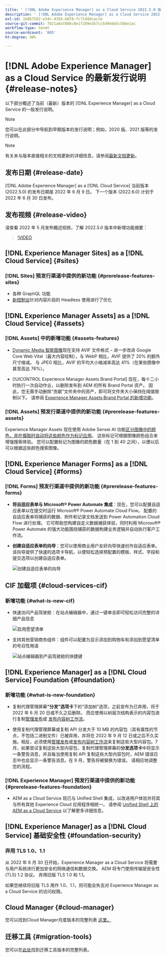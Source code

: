 ```yaml
---
title: ' [!DNL Adobe Experience Manager] as a Cloud Service 2022.5.0 版的发行说明。'
description: ' [!DNL Adobe Experience Manager] as a Cloud Service 2022.5.0 版的发行说明。'
exl-id: 1b867582-e34c-435b-b8f8-fc71dddcaccb
source-git-commit: 7b21a8af886c8e1f209e3b7cc5d94de5c58be1ac
workflow-type: tm+mt
source-wordcount: '805'
ht-degree: 98%

---
```


# [!DNL Adobe Experience Manager] as a Cloud Service 的最新发行说明 {#release-notes}

以下部分概述了当前（最新）版本的 [!DNL Experience Manager] as a Cloud Service 的一般发行说明。

>[!NOTE]
>
>您可以在此部分中导航到早期版本的发行说明；例如，2020 版、2021 版等的发行说明。

>[!NOTE]
>
>有关未与版本直接相关的文档更新的详细信息，请参阅[最新文档更新](https://experienceleague.adobe.com/docs/experience-manager-release-information/aem-release-updates/doc-updates/documentation-updates.html)。

## 发布日期 {#release-date}

[!DNL Adobe Experience Manager] as a [!DNL Cloud Service] 当前版本 (2022.5.0) 的发布日期是 2022 年 6 月 9 日。
下一个版本 (2022.6.0) 计划于 2022 年 6 月 30 日发布。

## 发布视频 {#release-video}

请查看 2022 年 5 月发布概述视频，了解 2022.5.0 版本中新增功能摘要：

>[!VIDEO](https://video.tv.adobe.com/v/343321/?quality=12)

## [!DNL Experience Manager Sites] as a [!DNL Cloud Service] {#sites}

### [!DNL Sites] 预发行渠道中提供的新功能 {#prerelease-features-sites}

* 各种 GraphQL 功能
* [新控制台](/help/sites-cloud/administering/content-fragments/content-fragments-console.md)针对内容片段的 Headless 使用进行了优化

## [!DNL Experience Manager Assets] as a [!DNL Cloud Service] {#assets}

### [!DNL Assets] 中的新增功能 {#assets-features}

* [Dynamic Media 智能图像](https://medium.com/adobetech/one-solution-fits-all-smart-imaging-with-aem-dynamic-media-be690b62df9f)现在支持 AVIF 文件格式 – 进一步改进 Google Core Web Vital（最大内容绘制），与 WebP 相比，AVIF 提供了 20% 的额外尺寸缩减。 与 JPEG 相比，AVIF 的平均大小缩减率高达 41%（在某些图像中甚至高达 76%）。

* [!UICONTROL Experience Manager Assets Brand Portal] 现在，每十二小时执行一次自动作业，以删除发布到 AEM 的所有 Brand Portal 资产。 因此，您无需手动删除“贡献”文件夹中的资产，即可将文件夹大小保持在阈值限制以下。 请参阅 [Experience Manager Assets·Brand Portal 的新增功能](https://experienceleague.adobe.com/docs/experience-manager-brand-portal/using/introduction/whats-new.html)。

### [!DNL Assets] 预发行渠道中提供的新功能 {#prerelease-features-assets}

Experience Manager Assets 现在使用 Adobe Sensei AI 功能[区分图像中的颜色，并在摄取时自动将这些颜色作为标记应用](/help/assets/color-tag-images.md)。 这些标记可根据图像颜色组合来增强搜索体验。 您可以配置标记为图像的颜色数量（在 1 到 40 之间），以便以后可以根据这些颜色搜索图像。


## [!DNL Experience Manager Forms] as a [!DNL Cloud Service] {#forms}

### [!DNL Forms] 预发行渠道中提供的新功能 {#prerelease-features-forms}

* **将自适应表单与 Microsoft® Power Automate 集成**：现在，您可以配置自适应表单以在提交时运行 Microsoft® Power Automate Cloud Flow。 配置的自适应表单将捕获的数据、附件和记录文档发送到 Power Automation Cloud Flow 进行处理。 它可帮助您构建自定义数据捕获体验，同时利用 Microsoft® Power Automate 的强大功能围绕捕获的数据构建业务逻辑并自动执行客户工作流。

* **创建自适应表单的向导**：您可以使用商业用户友好向导快速创作自适应表单。 该向导提供了快速的选项卡导航，以便轻松选择预配置的模板、样式、字段和提交选项以创建自适应表单。

   ![创建自适应表单的向导](/help/release-notes/assets/wizard.png)

## CIF 加载项 {#cloud-services-cif}

### 新增功能 {#what-is-new-cif}

* 快速访问产品驾驶舱：在站点编辑器中，通过一键单击即可轻松访问完整的详细产品信息

   ![启用愿望清单](/help/assets/CIF/enable-wishlist.png)

* 支持其他营销商务组件：组件可以配置为显示添加到购物车和添加到愿望清单的号召性用语

   ![站点编辑器到产品驾驶舱的快捷键](/help/assets/CIF/sites-editor-shortcut-to-cockpit.png)


## [!DNL Experience Manager] as a [!DNL Cloud Service] Foundation {#foundation}

### 新增功能 {#what-is-new-foundation}

* 复制代理管理屏幕&#x200B;**“分发”选项卡**&#x200B;下的“添加树”选项，之前宣布为已弃用，将于 2022 年 6 月 20 日或不久之后删除。 而应使用以树层次结构表示的内容包进行复制[管理发布](/help/operations/replication.md#manage-publication)或 [发布内容树工作流](/help/operations/replication.md#publish-content-tree-workflow)。

* 使用复制代理管理屏幕或复制 API 分发大于 10 MB 的内容包（具有属性的节点，不包括二进制文件）已被弃用，并将在 2022 年 9 月 12 日或之后不久实施。相反，必须使用[管理发布](/help/operations/replication.md#manage-publication)或[发布内容树工作流](/help/operations/replication.md#publish-content-tree-workflow)来复制这些大型内容包。7 月，如果尝试复制这些大型内容包，复制代理管理屏幕的&#x200B;**分发选项卡**&#x200B;中将显示一条警告消息，并且每当使用复制 API 复制这些大型内容包时，AEM 错误日志中也会显示一条警告消息。在 9 月，警告将被替换为错误。 请相应地调整您的流程。

### [!DNL Experience Manager] 预发行渠道中提供的新功能 {#prerelease-features-foundation}

* AEM as a Cloud Service 现已与 Unified Shell 集成，以改进用户体验并将其与所有其他 Experience Cloud 应用程序相统一。 请参阅 [Unified Shell 上的 AEM as a Cloud Service](/help/overview/aem-cloud-service-on-unified-shell.md) 以了解更多详细信息。

## [!DNL Experience Manager] as a [!DNL Cloud Service] 基础安全性 {#foundation-security}

### 弃用 TLS 1.0、1.1

从 2022 年 6 月 30 日开始，Experience Manager as a Cloud Service 将需要与用户系统进行更加安全的网络通信和数据交换。 AEM 将专门使用传输层安全性 (TLS) 1.2 协议。 弃用旧版 TLS 1.0 和 1.1。

如果您继续将旧版 TLS 用作 1.0、1.1，则可能会失去对 Experience Manager as a Cloud Service 的访问权限。

## Cloud Manager {#cloud-manager}

您可以找到Cloud Manager月度版本的完整列表 [这里。](/help/implementing/cloud-manager/release-notes/current.md)

## 迁移工具 {#migration-tools}

您可以在[此处](/help/journey-migration/release-notes/release-notes-migration-tools-current.md)找到迁移工具版本的完整列表。
